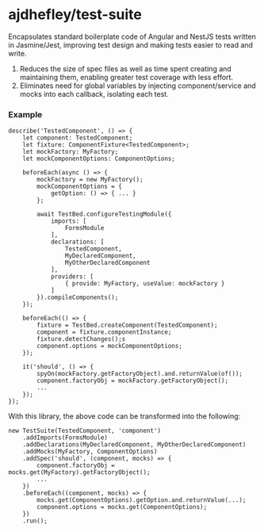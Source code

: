 # ajdhefley/test-suite

Encapsulates standard boilerplate code of Angular and NestJS tests written in Jasmine/Jest, improving test design and making tests easier to read and write.

1. Reduces the size of spec files as well as time spent creating and maintaining them, enabling greater test coverage with less effort.
2. Eliminates need for global variables by injecting component/service and mocks into each callback, isolating each test.

### Example

```
describe('TestedComponent', () => {
    let component: TestedComponent;
    let fixture: ComponentFixture<TestedComponent>;
    let mockFactory: MyFactory;
    let mockComponentOptions: ComponentOptions;

    beforeEach(async () => {
        mockFactory = new MyFactory();
        mockComponentOptions = {
            getOption: () => { ... }
        };

        await TestBed.configureTestingModule({
            imports: [
                FormsModule
            ],
            declarations: [
                TestedComponent,
                MyDeclaredComponent,
                MyOtherDeclaredComponent
            ],
            providers: [
                { provide: MyFactory, useValue: mockFactory }
            ]
        }).compileComponents();
    });

    beforeEach(() => {
        fixture = TestBed.createComponent(TestedComponent);
        component = fixture.componentInstance;
        fixture.detectChanges();s
        component.options = mockComponentOptions;
    });

    it('should', () => {
        spyOn(mockFactory.getFactoryObject).and.returnValue(of());
        component.factoryObj = mockFactory.getFactoryObject();
        ...
    });
});
```

With this library, the above code can be transformed into the following:

```
new TestSuite(TestedComponent, 'component')
    .addImports(FormsModule)
    .addDeclarations(MyDeclaredComponent, MyOtherDeclaredComponent)
    .addMocks(MyFactory, ComponentOptions)
    .addSpec('should', (component, mocks) => {
        component.factoryObj = mocks.get(MyFactory).getFactoryObject();
        ...
    })
    .beforeEach((component, mocks) => {
        mocks.get(ComponentOptions).getOption.and.returnValue(...);
        component.options = mocks.get(ComponentOptions);
    })
    .run();
```
